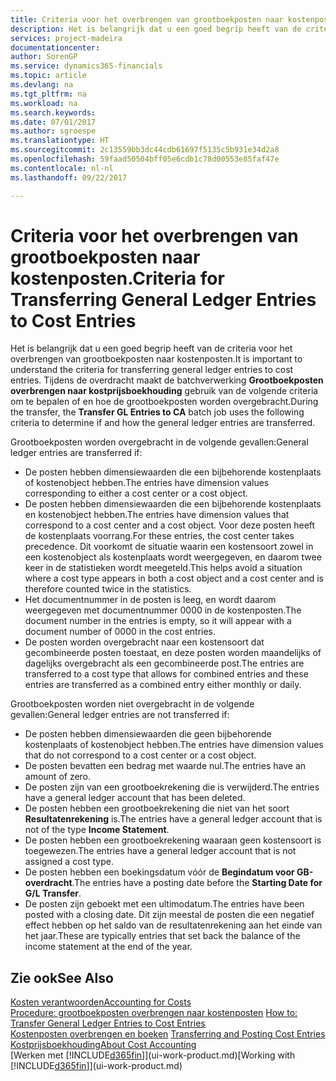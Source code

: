 ```yaml
---
title: Criteria voor het overbrengen van grootboekposten naar kostenposten | Microsoft Docs
description: Het is belangrijk dat u een goed begrip heeft van de criteria voor het overbrengen van grootboekposten naar kostenposten. Tijdens de overdracht maakt de batchverwerking **Grootboekposten overbrengen naar kostprijsboekhouding** gebruik van de volgende criteria om te bepalen of en hoe de grootboekposten worden overgebracht.
services: project-madeira
documentationcenter: 
author: SorenGP
ms.service: dynamics365-financials
ms.topic: article
ms.devlang: na
ms.tgt_pltfrm: na
ms.workload: na
ms.search.keywords: 
ms.date: 07/01/2017
ms.author: sgroespe
ms.translationtype: HT
ms.sourcegitcommit: 2c13559bb3dc44cdb61697f5135c5b931e34d2a8
ms.openlocfilehash: 59faad50504bff05e6cdb1c78d00553e85faf47e
ms.contentlocale: nl-nl
ms.lasthandoff: 09/22/2017

---
```

# <a name="criteria-for-transferring-general-ledger-entries-to-cost-entries"></a><span data-ttu-id="28818-104">Criteria voor het overbrengen van grootboekposten naar kostenposten.</span><span class="sxs-lookup"><span data-stu-id="28818-104">Criteria for Transferring General Ledger Entries to Cost Entries</span></span>
<span data-ttu-id="28818-105">Het is belangrijk dat u een goed begrip heeft van de criteria voor het overbrengen van grootboekposten naar kostenposten.</span><span class="sxs-lookup"><span data-stu-id="28818-105">It is important to understand the criteria for transferring general ledger entries to cost entries.</span></span> <span data-ttu-id="28818-106">Tijdens de overdracht maakt de batchverwerking **Grootboekposten overbrengen naar kostprijsboekhouding** gebruik van de volgende criteria om te bepalen of en hoe de grootboekposten worden overgebracht.</span><span class="sxs-lookup"><span data-stu-id="28818-106">During the transfer, the **Transfer GL Entries to CA** batch job uses the following criteria to determine if and how the general ledger entries are transferred.</span></span>  

<span data-ttu-id="28818-107">Grootboekposten worden overgebracht in de volgende gevallen:</span><span class="sxs-lookup"><span data-stu-id="28818-107">General ledger entries are transferred if:</span></span>  

-   <span data-ttu-id="28818-108">De posten hebben dimensiewaarden die een bijbehorende kostenplaats of kostenobject hebben.</span><span class="sxs-lookup"><span data-stu-id="28818-108">The entries have dimension values corresponding to either a cost center or a cost object.</span></span>  
-   <span data-ttu-id="28818-109">De posten hebben dimensiewaarden die een bijbehorende kostenplaats en kostenobject hebben.</span><span class="sxs-lookup"><span data-stu-id="28818-109">The entries have dimension values that correspond to a cost center and a cost object.</span></span> <span data-ttu-id="28818-110">Voor deze posten heeft de kostenplaats voorrang.</span><span class="sxs-lookup"><span data-stu-id="28818-110">For these entries, the cost center takes precedence.</span></span> <span data-ttu-id="28818-111">Dit voorkomt de situatie waarin een kostensoort zowel in een kostenobject als kostenplaats wordt weergegeven, en daarom twee keer in de statistieken wordt meegeteld.</span><span class="sxs-lookup"><span data-stu-id="28818-111">This helps avoid a situation where a cost type appears in both a cost object and a cost center and is therefore counted twice in the statistics.</span></span>  
-   <span data-ttu-id="28818-112">Het documentnummer in de posten is leeg, en wordt daarom weergegeven met documentnummer 0000 in de kostenposten.</span><span class="sxs-lookup"><span data-stu-id="28818-112">The document number in the entries is empty, so it will appear with a document number of 0000 in the cost entries.</span></span>  
-   <span data-ttu-id="28818-113">De posten worden overgebracht naar een kostensoort dat gecombineerde posten toestaat, en deze posten worden maandelijks of dagelijks overgebracht als een gecombineerde post.</span><span class="sxs-lookup"><span data-stu-id="28818-113">The entries are transferred to a cost type that allows for combined entries and these entries are transferred as a combined entry either monthly or daily.</span></span>  

<span data-ttu-id="28818-114">Grootboekposten worden niet overgebracht in de volgende gevallen:</span><span class="sxs-lookup"><span data-stu-id="28818-114">General ledger entries are not transferred if:</span></span>  

-   <span data-ttu-id="28818-115">De posten hebben dimensiewaarden die geen bijbehorende kostenplaats of kostenobject hebben.</span><span class="sxs-lookup"><span data-stu-id="28818-115">The entries have dimension values that do not correspond to a cost center or a cost object.</span></span>  
-   <span data-ttu-id="28818-116">De posten bevatten een bedrag met waarde nul.</span><span class="sxs-lookup"><span data-stu-id="28818-116">The entries have an amount of zero.</span></span>  
-   <span data-ttu-id="28818-117">De posten zijn van een grootboekrekening die is verwijderd.</span><span class="sxs-lookup"><span data-stu-id="28818-117">The entries have a general ledger account that has been deleted.</span></span>  
-   <span data-ttu-id="28818-118">De posten hebben een grootboekrekening die niet van het soort **Resultatenrekening** is.</span><span class="sxs-lookup"><span data-stu-id="28818-118">The entries have a general ledger account that is not of the type **Income Statement**.</span></span>  
-   <span data-ttu-id="28818-119">De posten hebben een grootboekrekening waaraan geen kostensoort is toegewezen.</span><span class="sxs-lookup"><span data-stu-id="28818-119">The entries have a general ledger account that is not assigned a cost type.</span></span>  
-   <span data-ttu-id="28818-120">De posten hebben een boekingsdatum vóór de **Begindatum voor GB-overdracht**.</span><span class="sxs-lookup"><span data-stu-id="28818-120">The entries have a posting date before the **Starting Date for G/L Transfer**.</span></span>  
-   <span data-ttu-id="28818-121">De posten zijn geboekt met een ultimodatum.</span><span class="sxs-lookup"><span data-stu-id="28818-121">The entries have been posted with a closing date.</span></span> <span data-ttu-id="28818-122">Dit zijn meestal de posten die een negatief effect hebben op het saldo van de resultatenrekening aan het einde van het jaar.</span><span class="sxs-lookup"><span data-stu-id="28818-122">These are typically entries that set back the balance of the income statement at the end of the year.</span></span>  

## <a name="see-also"></a><span data-ttu-id="28818-123">Zie ook</span><span class="sxs-lookup"><span data-stu-id="28818-123">See Also</span></span>  
[<span data-ttu-id="28818-124">Kosten verantwoorden</span><span class="sxs-lookup"><span data-stu-id="28818-124">Accounting for Costs</span></span>](finance-manage-cost-accounting.md)  
 <span data-ttu-id="28818-125">[Procedure: grootboekposten overbrengen naar kostenposten](finance-how-to-transfer-general-ledger-entries-to-cost-entries.md) </span><span class="sxs-lookup"><span data-stu-id="28818-125">[How to: Transfer General Ledger Entries to Cost Entries](finance-how-to-transfer-general-ledger-entries-to-cost-entries.md) </span></span>  
 <span data-ttu-id="28818-126">[Kostenposten overbrengen en boeken](finance-transfer-and-post-cost-entries.md) </span><span class="sxs-lookup"><span data-stu-id="28818-126">[Transferring and Posting Cost Entries](finance-transfer-and-post-cost-entries.md) </span></span>  
 [<span data-ttu-id="28818-127">Kostprijsboekhouding</span><span class="sxs-lookup"><span data-stu-id="28818-127">About Cost Accounting</span></span>](finance-about-cost-accounting.md)  
 <span data-ttu-id="28818-128">[Werken met [!INCLUDE[d365fin](includes/d365fin_md.md)]](ui-work-product.md)</span><span class="sxs-lookup"><span data-stu-id="28818-128">[Working with [!INCLUDE[d365fin](includes/d365fin_md.md)]](ui-work-product.md)</span></span>

